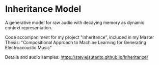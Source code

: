 # Inheritance Model
A generative model for raw audio with decaying memory as dynamic context representation.

Code accompaniment for my project "Inheritance", included in my Master Thesis: "Compositional Approach to Machine Learning for Generating Electroacoustic Music"

Details and audio samples:
https://steviejsutanto.github.io/Inheritance/
